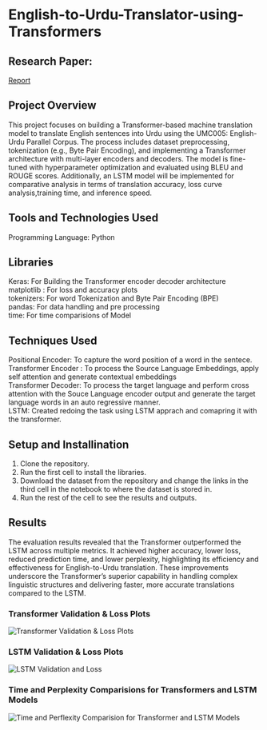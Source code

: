 # English-to-Urdu-Translator-using-Transformers

## Research Paper:
[Report](Report.pdf)

## Project Overview 
This project focuses on building a Transformer-based machine translation model to translate English sentences into Urdu using the UMC005: English-Urdu Parallel Corpus. The process includes dataset preprocessing, tokenization (e.g., Byte Pair Encoding), and implementing a Transformer architecture with multi-layer encoders and decoders. The model is fine-tuned with hyperparameter optimization and evaluated using BLEU and ROUGE scores. Additionally, an LSTM model will be implemented for comparative analysis in terms of translation accuracy, loss curve analysis,training time, and inference speed.

## Tools and Technologies Used
Programming Language: Python 

## Libraries 
Keras: For Building the Transformer encoder decoder architecture<br>
matplotlib : For loss and accuracy plots<br>
tokenizers: For word Tokenization and Byte Pair Encoding (BPE)<br>
pandas: For data handling and pre processing<br>
time: For time comparisions of Model<br>

## Techniques Used 
Positional Encoder: To capture the word position of a word in the sentece.<br>
Transformer Encoder : To process the Source Language Embeddings, apply self attention and generate contextual embeddings <br>
Transformer Decoder: To process the target language and perform cross attention with the Souce Language encoder output and generate the target language words in an auto regressive manner. <br>
LSTM: Created redoing the task using LSTM apprach and comapring it with the transformer.<br> 

## Setup and Installination 
1) Clone the repository.<br>
2) Run the first cell to install the libraries.<br>
3) Download the dataset from the repository and change the links in the third cell in the notebook to where the dataset is stored in.<br>
4) Run the rest of the cell to see the results and outputs.<br> 


## Results 

The evaluation results revealed that the Transformer outperformed the LSTM across multiple metrics. It achieved higher accuracy, lower loss, reduced prediction time, and lower perplexity, highlighting its efficiency and effectiveness for English-to-Urdu translation. These improvements underscore the Transformer’s superior capability in handling complex linguistic structures and delivering faster, more accurate translations compared to the LSTM.

### Transformer Validation & Loss Plots
![Transformer Validation & Loss Plots](https://github.com/user-attachments/assets/521fc60c-b94f-4ce9-ba20-6d3336fca2b3)

### LSTM Validation & Loss Plots
![LSTM Validation and Loss](https://github.com/user-attachments/assets/78b6da56-0bb9-41bd-aa4f-edf95911454b)

### Time and Perplexity Comparisions for Transformers and LSTM Models
![Time and Perflexity Comparision for Transformer and LSTM Models](https://github.com/user-attachments/assets/64dadd5c-9645-43e7-ab94-6b2fa6ceefcb)







